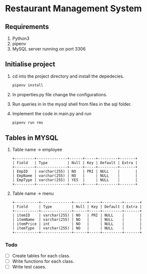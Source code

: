 # Restaurant Management System

## Requirements

1) Python3
1) pipenv
1) MySQL server running on port 3306

## Initialise project

1) cd into the project directory and install the depedecies.

    ```bash
    pipenv install
    ```

1) In properties.py file change the configurations.

1) Run queries in in the mysql shell from files in the sql folder.

1) Implement the code in main.py and run

    ```bash
    pipenv run rms
    ```

## Tables in MYSQL

1) Table name -> employee

    ```
    +---------+--------------+------+-----+---------+-------+
    | Field   | Type         | Null | Key | Default | Extra |
    +---------+--------------+------+-----+---------+-------+
    | EmpID   | varchar(255) | NO   | PRI | NULL    |       |
    | EmpName | varchar(255) | NO   |     | NULL    |       |
    | EmpType | varchar(255) | YES  |     | NULL    |       |
    +---------+--------------+------+-----+---------+-------+
    ```

1) Table name -> menu

    ```
    +-----------+--------------+------+-----+---------+-------+
    | Field     | Type         | Null | Key | Default | Extra |
    +-----------+--------------+------+-----+---------+-------+
    | itemID    | varchar(255) | NO   | PRI | NULL    |       |
    | itemName  | varchar(255) | NO   |     | NULL    |       |
    | itemPrice | int          | NO   |     | NULL    |       |
    | itemType  | varchar(255) | NO   |     | NULL    |       |
    +-----------+--------------+------+-----+---------+-------+
   ```

### Todo

- [ ] Create tables for each class.
- [ ] Write functions for each class.
- [ ] Write test cases.
